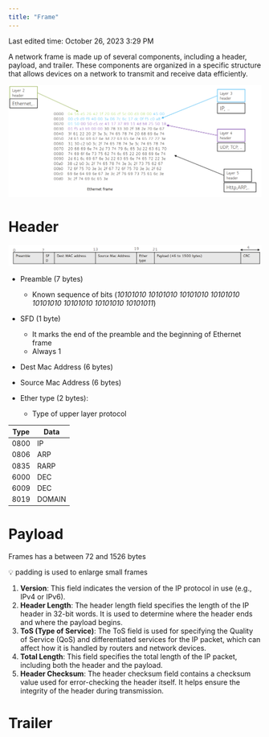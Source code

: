 ```yaml
---
title: "Frame"
---
```

Last edited time: October 26, 2023 3:29 PM

A network frame is made up of several components, including a header, payload, and trailer. These components are organized in a specific structure that allows devices on a network to transmit and receive data efficiently.

![Untitled](Frame/Untitled.png)

# Header

![Untitled](Frame/Untitled%201.png)

- Preamble (7 bytes)
    - Known sequence of bits (*10101010 10101010 10101010 10101010 10101010 10101010 10101010 10101011*)
- SFD (1 byte)
    - It marks the end of the preamble and the beginning of Ethernet frame
    - Always 1
- Dest Mac Address (6 bytes)
- Source Mac Address (6 bytes)

- Ether type (2 bytes):
    - Type of upper layer protocol

| Type  | Data |
| --- | --- |
| 0800 | IP |
| 0806 | ARP |
| 0835 | RARP |
| 6000 | DEC |
| 6009 | DEC |
| 8019 | DOMAIN |

# Payload

Frames has a between 72 and 1526 bytes

<aside>
💡 padding is used to enlarge small frames

</aside>

1. **Version**: This field indicates the version of the IP protocol in use (e.g., IPv4 or IPv6).
2. **Header Length**: The header length field specifies the length of the IP header in 32-bit words. It is used to determine where the header ends and where the payload begins.
3. **ToS (Type of Service)**: The ToS field is used for specifying the Quality of Service (QoS) and differentiated services for the IP packet, which can affect how it is handled by routers and network devices.
4. **Total Length**: This field specifies the total length of the IP packet, including both the header and the payload.
5. **Header Checksum**: The header checksum field contains a checksum value used for error-checking the header itself. It helps ensure the integrity of the header during transmission.

# Trailer
